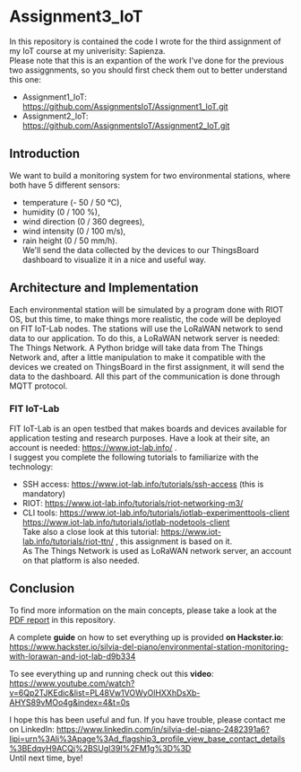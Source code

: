 # Assignment3_IoT
In this repository is contained the code I wrote for the third assignment of my IoT course at my univerisity: Sapienza.<br/>
Please note that this is an expantion of the work I've done for the previous two assiggnments, so you should first check them out to better understand this one:<br/>
- Assignment1_IoT: https://github.com/AssignmentsIoT/Assignment1_IoT.git<br/>
- Assignment2_IoT: https://github.com/AssignmentsIoT/Assignment2_IoT.git<br/>
## Introduction
We want to build a monitoring system for two environmental stations, where both have 5 different sensors:<br/>
- temperature (- 50 / 50 °C),<br/>
- humidity (0 / 100 %),<br/>
- wind direction (0 / 360 degrees),<br/> 
- wind intensity (0 / 100 m/s),<br/>
- rain height (0 / 50 mm/h).<br/>
We'll send the data collected by the devices to our ThingsBoard dashboard to visualize it in a nice and useful way.<br/>
## Architecture and Implementation
Each environmental station will be simulated by a program done with RIOT OS, but this time, to make things more realistic, the code will be deployed on FIT IoT-Lab nodes.
The stations will use the LoRaWAN network to send data to our application. To do this, a LoRaWAN network server is needed: The Things Network.
A Python bridge will take data from The Things Network and, after a little manipulation to make it compatible with the devices we created on ThingsBoard in the first assignment, it will send the data to the dashboard. All this part of the communication is done through MQTT protocol.<br/>
### FIT IoT-Lab
FIT IoT-Lab is an open testbed that makes boards and devices available for application testing and research purposes. Have a look at their site, an account is needed: https://www.iot-lab.info/ .<br/>
I suggest you complete the following tutorials to familiarize with the technology:<br/>
- SSH access: https://www.iot-lab.info/tutorials/ssh-access (this is mandatory)<br/>
- RIOT: https://www.iot-lab.info/tutorials/riot-networking-m3/<br/>
- CLI tools: https://www.iot-lab.info/tutorials/iotlab-experimenttools-client<br/>
                   https://www.iot-lab.info/tutorials/iotlab-nodetools-client<br/>
Take also a close look at this tutorial: https://www.iot-lab.info/tutorials/riot-ttn/ , this assignment is based on it.<br/>
As The Things Network is used as LoRaWAN network server, an account on that platform is also needed.<br/>
## Conclusion
To find more information on the main concepts, please take a look at the [PDF report](https://github.com/AssignmentsIoT/Assignment3_IoT/blob/master/Environmental%20Station%20Monitoring%20System-2.pdf) in this repository.<br/>   

A complete **guide** on how to set everything up is provided **on Hackster.io**: https://www.hackster.io/silvia-del-piano/environmental-station-monitoring-with-lorawan-and-iot-lab-d9b334<br/>   

To see everything up and running check out this **video**: https://www.youtube.com/watch?v=6Qp2TJKEdic&list=PL48Vw1VOWyOlHXXhDsXb-AHYS89vMOo4g&index=4&t=0s<br/>    

I hope this has been useful and fun. If you have trouble, please contact me on LinkedIn: https://www.linkedin.com/in/silvia-del-piano-2482391a6?lipi=urn%3Ali%3Apage%3Ad_flagship3_profile_view_base_contact_details%3BEdqyH9ACQj%2BSUgI39I%2FM1g%3D%3D<br/>
Until next time, bye!